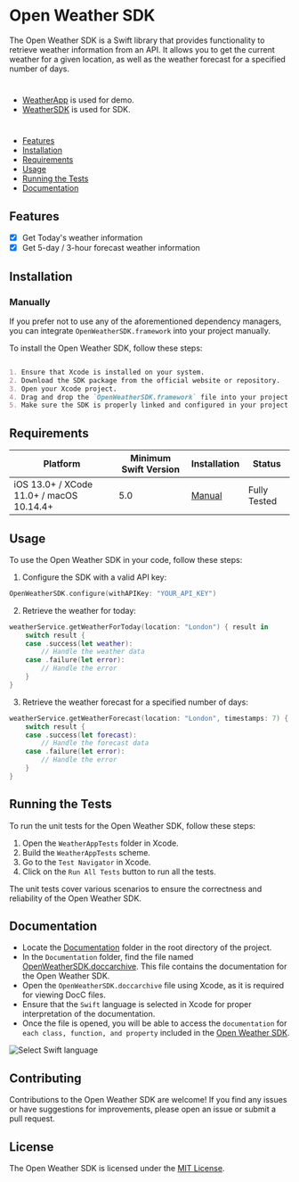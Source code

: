 
# Open Weather SDK

The Open Weather SDK is a Swift library that provides functionality to retrieve weather information from an API. It allows you to get the current weather for a given location, as well as the weather forecast for a specified number of days.
#
- [WeatherApp](https://github.com/daksheshtalaviya/open-weather-sdk/tree/main/WeatherApp) is used for demo.
- [WeatherSDK](https://github.com/daksheshtalaviya/open-weather-sdk/tree/main/WeatherSDK) is used for SDK.
#
- [Features](#features)
- [Installation](#installation)
- [Requirements](#requirements)
- [Usage](#usage)
- [Running the Tests](#running-the-tests)
- [Documentation](#documentation)

## Features

- [x] Get Today's weather information
- [x] Get 5-day / 3-hour forecast weather information

## Installation
### Manually

If you prefer not to use any of the aforementioned dependency managers, you can integrate `OpenWeatherSDK.framework` into your project manually.

To install the Open Weather SDK, follow these steps:

```markdown

1. Ensure that Xcode is installed on your system.
2. Download the SDK package from the official website or repository.
3. Open your Xcode project.
4. Drag and drop the `OpenWeatherSDK.framework` file into your project's file structure.
5. Make sure the SDK is properly linked and configured in your project settings.

```

## Requirements

| Platform | Minimum Swift Version | Installation | Status |
| --- | --- | --- | --- |
| iOS 13.0+ / XCode 11.0+ / macOS 10.14.4+ | 5.0 | [Manual](#manually) | Fully Tested |

## Usage

To use the Open Weather SDK in your code, follow these steps:

1. Configure the SDK with a valid API key:

```swift
OpenWeatherSDK.configure(withAPIKey: "YOUR_API_KEY")
```

2. Retrieve the weather for today:

```swift
weatherService.getWeatherForToday(location: "London") { result in
    switch result {
    case .success(let weather):
        // Handle the weather data
    case .failure(let error):
        // Handle the error
    }
}
```

3. Retrieve the weather forecast for a specified number of days:

```swift
weatherService.getWeatherForecast(location: "London", timestamps: 7) { result in
    switch result {
    case .success(let forecast):
        // Handle the forecast data
    case .failure(let error):
        // Handle the error
    }
}
```

## Running the Tests

To run the unit tests for the Open Weather SDK, follow these steps:

1. Open the `WeatherAppTests` folder in Xcode.
2. Build the `WeatherAppTests` scheme.
3. Go to the `Test Navigator` in Xcode.
4. Click on the `Run All Tests` button to run all the tests.

The unit tests cover various scenarios to ensure the correctness and reliability of the Open Weather SDK.


## Documentation

- Locate the [Documentation](https://github.com/daksheshtalaviya/open-weather-sdk/tree/main/Documentation) folder in the root directory of the project.
- In the `Documentation` folder, find the file named [OpenWeatherSDK.doccarchive](https://github.com/daksheshtalaviya/open-weather-sdk/tree/main/Documentation/OpenWeatherSDK.doccarchive). This file contains the documentation for the Open Weather SDK.
- Open the `OpenWeatherSDK.doccarchive` file using Xcode, as it is required for viewing DocC files.
- Ensure that the `Swift` language is selected in Xcode for proper interpretation of the documentation.
- Once the file is opened, you will be able to access the `documentation` for `each class, function, and property` included in the [Open Weather SDK](https://github.com/daksheshtalaviya/open-weather-sdk/tree/main/WeatherSDK).


![Select Swift language](https://drive.google.com/uc?id=10ou-4CCgWLyosI_rMfuXYcDp-YGWpTLZ&export=download)

## Contributing

Contributions to the Open Weather SDK are welcome! If you find any issues or have suggestions for improvements, please open an issue or submit a pull request.

## License

The Open Weather SDK is licensed under the [MIT License](LICENSE).
